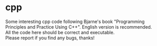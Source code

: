 # cpp
Some interesting cpp code following Bjarne's book "Programming Principles and Practice Using C++". English version is recommended. </br>
All the code here should be correct and executable. </br>
Please report if you find any bugs, thanks! </br>

